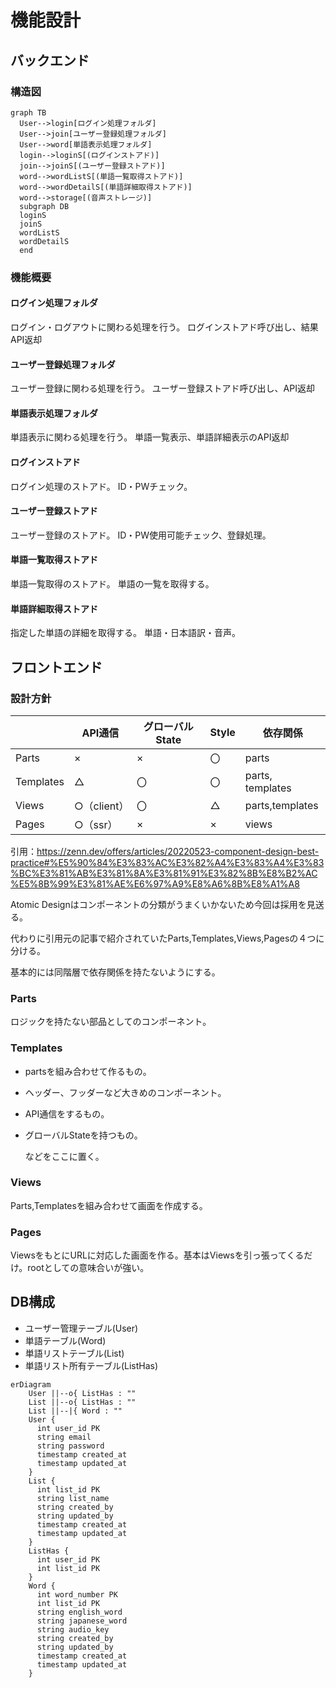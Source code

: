 # 機能設計

## バックエンド

### 構造図

```mermaid
graph TB
  User-->login[ログイン処理フォルダ]
  User-->join[ユーザー登録処理フォルダ]
  User-->word[単語表示処理フォルダ]
  login-->loginS[(ログインストアド)]
  join-->joinS[(ユーザー登録ストアド)]
  word-->wordListS[(単語一覧取得ストアド)]
  word-->wordDetailS[(単語詳細取得ストアド)]
  word-->storage[(音声ストレージ)]
  subgraph DB
  loginS
  joinS
  wordListS
  wordDetailS
  end
```

### 機能概要

#### ログイン処理フォルダ

ログイン・ログアウトに関わる処理を行う。
ログインストアド呼び出し、結果API返却

#### ユーザー登録処理フォルダ

ユーザー登録に関わる処理を行う。
ユーザー登録ストアド呼び出し、API返却

#### 単語表示処理フォルダ

単語表示に関わる処理を行う。
単語一覧表示、単語詳細表示のAPI返却

#### ログインストアド

ログイン処理のストアド。
ID・PWチェック。

#### ユーザー登録ストアド

ユーザー登録のストアド。
ID・PW使用可能チェック、登録処理。

#### 単語一覧取得ストアド

単語一覧取得のストアド。
単語の一覧を取得する。

#### 単語詳細取得ストアド

指定した単語の詳細を取得する。
単語・日本語訳・音声。

## フロントエンド

### 設計方針

||API通信|グローバルState|Style|依存関係|
|-|-|-|-|-|
|Parts|×|×|〇|parts|
|Templates|△|〇|〇|parts, templates|
|Views|○（client）|〇|△|parts,templates|
|Pages|○（ssr）|×|×|views|

引用：<https://zenn.dev/offers/articles/20220523-component-design-best-practice#%E5%90%84%E3%83%AC%E3%82%A4%E3%83%A4%E3%83%BC%E3%81%AB%E3%81%8A%E3%81%91%E3%82%8B%E8%B2%AC%E5%8B%99%E3%81%AE%E6%97%A9%E8%A6%8B%E8%A1%A8>

Atomic Designはコンポーネントの分類がうまくいかないため今回は採用を見送る。

代わりに引用元の記事で紹介されていたParts,Templates,Views,Pagesの４つに分ける。

基本的には同階層で依存関係を持たないようにする。

### Parts

ロジックを持たない部品としてのコンポーネント。

### Templates

- partsを組み合わせて作るもの。
- ヘッダー、フッダーなど大きめのコンポーネント。
- API通信をするもの。
- グローバルStateを持つもの。

  などをここに置く。

### Views

Parts,Templatesを組み合わせて画面を作成する。

### Pages

ViewsをもとにURLに対応した画面を作る。基本はViewsを引っ張ってくるだけ。rootとしての意味合いが強い。

## DB構成

- ユーザー管理テーブル(User)
- 単語テーブル(Word)
- 単語リストテーブル(List)
- 単語リスト所有テーブル(ListHas)

```mermaid
erDiagram
    User ||--o{ ListHas : ""
    List ||--o{ ListHas : ""
    List ||--|{ Word : ""
    User {
      int user_id PK
      string email
      string password
      timestamp created_at
      timestamp updated_at
    }
    List {
      int list_id PK
      string list_name
      string created_by
      string updated_by
      timestamp created_at
      timestamp updated_at
    }
    ListHas {
      int user_id PK
      int list_id PK
    }
    Word {
      int word_number PK
      int list_id PK
      string english_word
      string japanese_word
      string audio_key
      string created_by
      string updated_by
      timestamp created_at
      timestamp updated_at
    }
```
